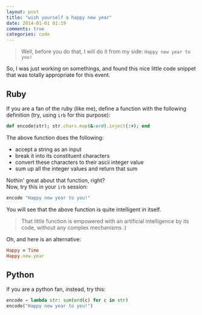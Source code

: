 ```yaml
---
layout: post
title: "wish yourself a happy new year"
date: 2014-01-01 01:19
comments: true
categories: code
---
```


> Well, before you do that, I will do it from my side: `Happy new year to you!`

So, I was just working on somethings, and found this nice little code snippet
that was totally appropriate for this event.

<!-- more -->

Ruby
----

If you are a fan of the ruby (like me), define a function with the following
definition (try, using `irb` for this purpose):

``` ruby
def encode(str); str.chars.map(&:ord).inject(:+); end
```

The above function does the following:

- accept a string as an input
- break it into its constituent characters
- convert these characters to their ascii integer value
- sum up all the integer values and return that sum

Nothin' great about that function, right?  
Now, try this in your `irb` session:

``` ruby
encode "Happy new year to you!"
```

You will see that the above function is quite intelligent in itself.

> That little function is empowered with an artificial intelligence by its code,
> without any complex mechanisms :)

Oh, and here is an alternative:

``` ruby
Happy = Time
Happy.new.year
```


Python
------

If you are a python fan, instead, try this:

``` python
encode = lambda str: sum(ord(c) for c in str)
encode("Happy new year to you!")
```
